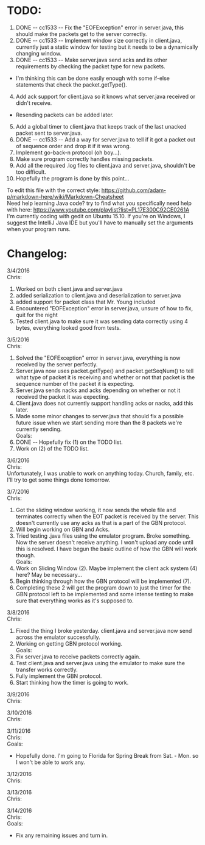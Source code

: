 TODO:
========
1. DONE -- cc1533 -- Fix the "EOFException" error in server.java, this should make the packets get to the server correctly.  
2. DONE -- cc1533 -- Implement window size correctly in client.java, currently just a static window for testing but it needs to be a dynamically changing window.  
3. DONE -- cc1533 -- Make server.java send acks and its other requirements by checking the packet type for new packets.  
  * I'm thinking this can be done easily enough with some if-else statements that check the packet.getType().  
4. Add ack support for client.java so it knows what server.java received or didn't receive.  
  * Resending packets can be added later.
5. Add a global timer to client.java that keeps track of the last unacked packet sent to server.java.  
6. DONE -- cc1533 -- Add a way for server.java to tell if it got a packet out of sequence order and drop it if it was wrong.  
7. Implement go-back-n protocol (oh boy...).  
8. Make sure program correctly handles missing packets.  
9. Add all the required .log files to client.java and server.java, shouldn't be too difficult.  
10. Hopefully the program is done by this point...  

To edit this file with the correct style:  https://github.com/adam-p/markdown-here/wiki/Markdown-Cheatsheet  
Need help learning Java code? try to find what you specifically need help with here: https://www.youtube.com/playlist?list=PL17E300C92CE0261A  
I'm currently coding with gedit on Ubuntu 15.10.  If you're on Windows, I suggest the IntelliJ Java IDE but you'll have to manually set the arguments when your program runs.  

Changelog:
=========

3/4/2016  
  Chris:  
1. Worked on both client.java and server.java  
2. added serialization to client.java and deserialization to server.java  
3. added support for packet class that Mr. Young included  
4. Encountered "EOFException" error in server.java, unsure of how to fix, quit for the night  
5. Tested client.java to make sure it was sending data correctly using 4 bytes, everything looked good from tests.  

3/5/2016  
  Chris:  
1. Solved the "EOFException" error in server.java, everything is now received by the server perfectly.  
2. Server.java now uses packet.getType() and packet.getSeqNum() to tell what type of packet it is receiving and whether or not that packet is the sequence number of the packet it is expecting.  
3. Server.java sends nacks and acks depending on whether or not it received the packet it was expecting.  
4. Client.java does not currently support handling acks or nacks, add this later.  
5. Made some minor changes to server.java that should fix a possible future issue when we start sending more than the 8 packets we're currently sending.  
Goals:
  1. DONE -- Hopefully fix (1) on the TODO list.  
  2. Work on (2) of the TODO list.  

3/6/2016  
Chris:  
Unfortunately, I was unable to work on anything today. Church, family, etc. I'll try to get some things done tomorrow.  

3/7/2016  
Chris:  
1. Got the sliding window working, it now sends the whole file and terminates correctly when the EOT packet is received by the server. This doesn't currently use any acks as that is a part of the GBN protocol.  
2. Will begin working on GBN and Acks.  
3. Tried testing .java files using the emulator program. Broke something. Now the server doesn't receive anything. I won't upload any code until this is resolved. I have begun the basic outline of how the GBN will work though.  
Goals:
  1. Work on Sliding Window (2). Maybe implement the client ack system (4) here?  May be necessary...  
  2. Begin thinking through how the GBN protocol will be implemented (7).  
  3. Completing these 2 will get the program down to just the timer for the GBN protocol left to be implemented and some intense testing to make sure that everything works as it's supposed to.  

3/8/2016  
Chris:  
1. Fixed the thing I broke yesterday. client.java and server.java now send across the emulator successfully.  
2. Working on getting GBN protocol working.  
Goals:
  1. Fix server.java to receive packets correctly again.  
  2. Test client.java and server.java using the emulator to make sure the transfer works correctly.  
  3. Fully implement the GBN protocol.  
  4. Start thinking how the timer is going to work.  

3/9/2016  
Chris:  

3/10/2016  
Chris:  

3/11/2016  
Chris:  
Goals:
  * Hopefully done. I'm going to Florida for Spring Break from Sat. - Mon. so I won't be able to work any.  

3/12/2016  
Chris:  

3/13/2016  
Chris:  

3/14/2016  
Chris:  
Goals:
  * Fix any remaining issues and turn in.  
